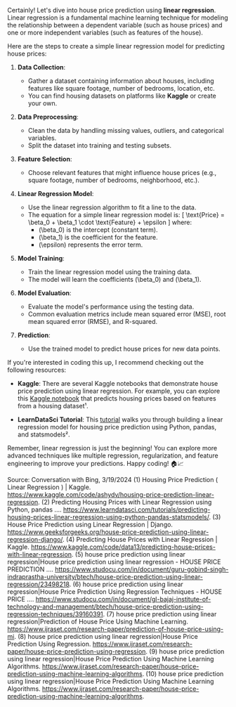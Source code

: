 Certainly! Let's dive into house price prediction using **linear regression**. Linear regression is a fundamental machine learning technique for modeling the relationship between a dependent variable (such as house prices) and one or more independent variables (such as features of the house).

Here are the steps to create a simple linear regression model for predicting house prices:

1. **Data Collection**:
   - Gather a dataset containing information about houses, including features like square footage, number of bedrooms, location, etc.
   - You can find housing datasets on platforms like **Kaggle** or create your own.

2. **Data Preprocessing**:
   - Clean the data by handling missing values, outliers, and categorical variables.
   - Split the dataset into training and testing subsets.

3. **Feature Selection**:
   - Choose relevant features that might influence house prices (e.g., square footage, number of bedrooms, neighborhood, etc.).

4. **Linear Regression Model**:
   - Use the linear regression algorithm to fit a line to the data.
   - The equation for a simple linear regression model is: 
     \[ \text{Price} = \beta_0 + \beta_1 \cdot \text{Feature} + \epsilon \]
     where:
     - \(\beta_0\) is the intercept (constant term).
     - \(\beta_1\) is the coefficient for the feature.
     - \(\epsilon\) represents the error term.

5. **Model Training**:
   - Train the linear regression model using the training data.
   - The model will learn the coefficients \(\beta_0\) and \(\beta_1\).

6. **Model Evaluation**:
   - Evaluate the model's performance using the testing data.
   - Common evaluation metrics include mean squared error (MSE), root mean squared error (RMSE), and R-squared.

7. **Prediction**:
   - Use the trained model to predict house prices for new data points.

If you're interested in coding this up, I recommend checking out the following resources:

- **Kaggle**: There are several Kaggle notebooks that demonstrate house price prediction using linear regression. For example, you can explore this [Kaggle notebook](https://www.kaggle.com/code/ashydv/housing-price-prediction-linear-regression) that predicts housing prices based on features from a housing dataset¹.

- **LearnDataSci Tutorial**: This [tutorial](https://www.learndatasci.com/tutorials/predicting-housing-prices-linear-regression-using-python-pandas-statsmodels/) walks you through building a linear regression model for housing price prediction using Python, pandas, and statsmodels².

Remember, linear regression is just the beginning! You can explore more advanced techniques like multiple regression, regularization, and feature engineering to improve your predictions. Happy coding! 🏠📈

Source: Conversation with Bing, 3/19/2024
(1) Housing Price Prediction ( Linear Regression ) | Kaggle. https://www.kaggle.com/code/ashydv/housing-price-prediction-linear-regression.
(2) Predicting Housing Prices with Linear Regression using Python, pandas .... https://www.learndatasci.com/tutorials/predicting-housing-prices-linear-regression-using-python-pandas-statsmodels/.
(3) House Price Prediction using Linear Regression | Django. https://www.geeksforgeeks.org/house-price-prediction-using-linear-regression-django/.
(4) Predicting House Prices with Linear Regression | Kaggle. https://www.kaggle.com/code/data13/predicting-house-prices-with-linear-regression.
(5) house price prediction using linear regression|House price prediction using linear regression - HOUSE PRICE PREDICTION .... https://www.studocu.com/in/document/guru-gobind-singh-indraprastha-university/btech/house-price-prediction-using-linear-regression/23498218.
(6) house price prediction using linear regression|House Price Prediction Using Regression Techniques - HOUSE PRICE .... https://www.studocu.com/in/document/gl-bajaj-institute-of-technology-and-management/btech/house-price-prediction-using-regression-techniques/39160391.
(7) house price prediction using linear regression|Prediction of House Price Using Machine Learning. https://www.ijraset.com/research-paper/prediction-of-house-price-using-mi.
(8) house price prediction using linear regression|House Price Prediction Using Regression. https://www.ijraset.com/research-paper/house-price-prediction-using-regression.
(9) house price prediction using linear regression|House Price Prediction Using Machine Learning Algorithms. https://www.ijraset.com/research-paper/house-price-prediction-using-machine-learning-algorithms.
(10) house price prediction using linear regression|House Price Prediction Using Machine Learning Algorithms. https://www.ijraset.com/research-paper/house-price-prediction-using-machine-learning-algorithms.
